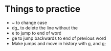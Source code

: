 Things to practice
==================

* ~ to change case
* dg\_ to delete the line without the <NL>
* e to jump to end of word
* ge to jump backwards to end of previous word
* Make jumps and move in history with g, and g;
